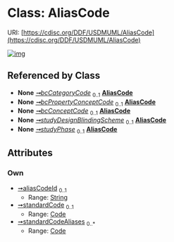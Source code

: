 
# Class: AliasCode




URI: [https://cdisc.org/DDF/USDMUML/AliasCode](https://cdisc.org/DDF/USDMUML/AliasCode)


[![img](https://yuml.me/diagram/nofunky;dir:TB/class/[Code],[Code]<standardCodeAliases%200..*-++[AliasCode&#124;aliasCodeId:string%20%3F],[Code]<standardCode%200..1-++[AliasCode],[BiomedicalConceptCategory]++-%20bcCategoryCode%200..1>[AliasCode],[BiomedicalConceptProperty]++-%20bcPropertyConceptCode%200..1>[AliasCode],[BiomedicalConcept]++-%20bcConceptCode%200..1>[AliasCode],[StudyDesign]++-%20studyDesignBlindingScheme%200..1>[AliasCode],[Study]++-%20studyPhase%200..1>[AliasCode],[StudyDesign],[Study],[BiomedicalConceptProperty],[BiomedicalConceptCategory],[BiomedicalConcept])](https://yuml.me/diagram/nofunky;dir:TB/class/[Code],[Code]<standardCodeAliases%200..*-++[AliasCode&#124;aliasCodeId:string%20%3F],[Code]<standardCode%200..1-++[AliasCode],[BiomedicalConceptCategory]++-%20bcCategoryCode%200..1>[AliasCode],[BiomedicalConceptProperty]++-%20bcPropertyConceptCode%200..1>[AliasCode],[BiomedicalConcept]++-%20bcConceptCode%200..1>[AliasCode],[StudyDesign]++-%20studyDesignBlindingScheme%200..1>[AliasCode],[Study]++-%20studyPhase%200..1>[AliasCode],[StudyDesign],[Study],[BiomedicalConceptProperty],[BiomedicalConceptCategory],[BiomedicalConcept])

## Referenced by Class

 *  **None** *[➞bcCategoryCode](biomedicalConceptCategory__bcCategoryCode.md)*  <sub>0..1</sub>  **[AliasCode](AliasCode.md)**
 *  **None** *[➞bcPropertyConceptCode](biomedicalConceptProperty__bcPropertyConceptCode.md)*  <sub>0..1</sub>  **[AliasCode](AliasCode.md)**
 *  **None** *[➞bcConceptCode](biomedicalConcept__bcConceptCode.md)*  <sub>0..1</sub>  **[AliasCode](AliasCode.md)**
 *  **None** *[➞studyDesignBlindingScheme](studyDesign__studyDesignBlindingScheme.md)*  <sub>0..1</sub>  **[AliasCode](AliasCode.md)**
 *  **None** *[➞studyPhase](study__studyPhase.md)*  <sub>0..1</sub>  **[AliasCode](AliasCode.md)**

## Attributes


### Own

 * [➞aliasCodeId](aliasCode__aliasCodeId.md)  <sub>0..1</sub>
     * Range: [String](types/String.md)
 * [➞standardCode](aliasCode__standardCode.md)  <sub>0..1</sub>
     * Range: [Code](Code.md)
 * [➞standardCodeAliases](aliasCode__standardCodeAliases.md)  <sub>0..\*</sub>
     * Range: [Code](Code.md)
